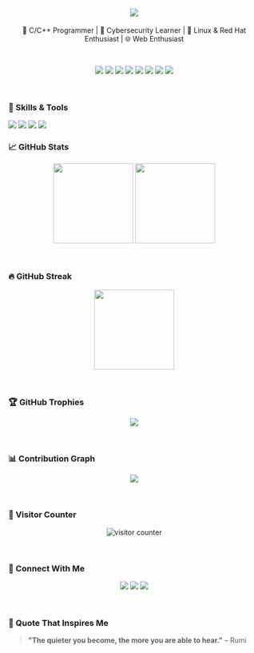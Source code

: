 <h1 align="center">
  <img src="https://readme-typing-svg.herokuapp.com?font=Fira+Code&weight=500&size=30&pause=1000&color=00FFFF&center=true&width=435&lines=Hey+There!+I'm+Hafiz+M+Talal+%F0%9F%91%8B"/>
</h1>
<p align="center">
  🧠 C/C++ Programmer | 🔐 Cybersecurity Learner | 🐧 Linux & Red Hat Enthusiast | 🌐 Web Enthusiast
</p>

<br/>

<p align="center">
  <img src="https://img.shields.io/badge/Cybersecurity-Learning-red?style=flat-square&logo=tryhackme&logoColor=white" />
  <img src="https://img.shields.io/badge/RedHat-Linux-black?style=flat-square&logo=redhat&logoColor=white" />
  <img src="https://img.shields.io/badge/C/C++-00599C?style=flat-square&logo=cplusplus&logoColor=white" />
  <img src="https://img.shields.io/badge/ML-Python-yellowgreen?style=flat-square&logo=python&logoColor=white" />
  <img src="https://img.shields.io/badge/HTML5-CSS3-orange?style=flat-square&logo=html5&logoColor=white" />
  <img src="https://img.shields.io/badge/JavaScript-F7DF1E?style=flat-square&logo=javascript&logoColor=black" />
  <img src="https://img.shields.io/badge/TailwindCSS-38B2AC?style=flat-square&logo=tailwind-css&logoColor=white" />
  <img src="https://img.shields.io/badge/DataScience-Numpy%2FPandas%2FSklearn-blue?style=flat-square&logo=python&logoColor=white" />
</p>

<br/>

### 🧠 Skills & Tools

<img src="https://skillicons.dev/icons?i=c,cpp,python,html,css,js,tailwind,linux,bash,scikitlearn,seaborn,tensorflow" />
<img src="https://img.shields.io/badge/Numpy-013243?style=flat-square&logo=numpy&logoColor=white" />
<img src="https://img.shields.io/badge/Pandas-150458?style=flat-square&logo=pandas&logoColor=white" />
<img src="https://img.shields.io/badge/Matplotlib-11557C?style=flat-square&logo=python&logoColor=white" />


<br/>

### 📈 GitHub Stats

<p align="center">
  <img src="https://github-readme-stats.vercel.app/api?username=talalhafizmuhammad&show_icons=true&theme=tokyonight" height="160" />
  <img src="https://github-readme-stats.vercel.app/api/top-langs/?username=talalhafizmuhammad&layout=compact&theme=tokyonight" height="160" />
</p>

<br/>

### 🔥 GitHub Streak

<p align="center">
  <img src="https://github-readme-streak-stats.herokuapp.com/?user=talalhafizmuhammad&theme=tokyonight" height="160" />
</p>

<br/>

### 🏆 GitHub Trophies

<p align="center">
  <img src="https://github-profile-trophy.vercel.app/?username=talalhafizmuhammad&theme=tokyonight&margin-w=15&margin-h=15&no-frame=true" />
</p>

<br/>

### 📊 Contribution Graph

<p align="center">
  <img src="https://github-readme-activity-graph.vercel.app/graph?username=talalhafizmuhammad&theme=tokyo-night&area=true" />
</p>

<br/>

### 📍 Visitor Counter

<p align="center">
  <img src="https://komarev.com/ghpvc/?username=talalhafizmuhammad&style=flat-square&color=00ffee" alt="visitor counter" />
</p>

<br/>

### 🤝 Connect With Me

<p align="center">
  <a href="mailto:muhammadtala20201@gmail.com"><img src="https://img.shields.io/badge/email-D14836?style=flat-square&logo=gmail&logoColor=white" /></a>
  <a href="https://www.linkedin.com/in/hafiz-muhammad-talal"><img src="https://img.shields.io/badge/LinkedIn-0077B5?style=flat-square&logo=linkedin&logoColor=white" /></a>
  <a href="https://github.com/talalhafizmuhammad"><img src="https://img.shields.io/badge/GitHub-181717?style=flat-square&logo=github&logoColor=white"/></a>
</p>

<br/>

### 💬 Quote That Inspires Me

> **"The quieter you become, the more you are able to hear."** – Rumi
